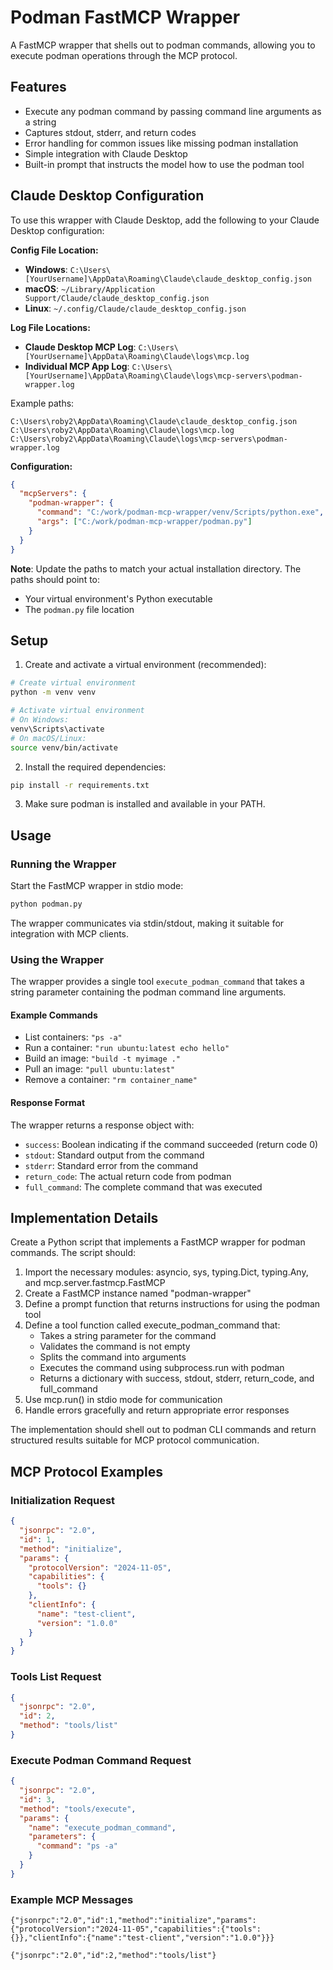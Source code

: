 # Podman FastMCP Wrapper

A FastMCP wrapper that shells out to podman commands, allowing you to execute podman operations through the MCP protocol.

## Features

- Execute any podman command by passing command line arguments as a string
- Captures stdout, stderr, and return codes
- Error handling for common issues like missing podman installation
- Simple integration with Claude Desktop
- Built-in prompt that instructs the model how to use the podman tool

## Claude Desktop Configuration

To use this wrapper with Claude Desktop, add the following to your Claude Desktop configuration:

**Config File Location:**
- **Windows**: `C:\Users\[YourUsername]\AppData\Roaming\Claude\claude_desktop_config.json`
- **macOS**: `~/Library/Application Support/Claude/claude_desktop_config.json`
- **Linux**: `~/.config/Claude/claude_desktop_config.json`

**Log File Locations:**
- **Claude Desktop MCP Log**: `C:\Users\[YourUsername]\AppData\Roaming\Claude\logs\mcp.log`
- **Individual MCP App Log**: `C:\Users\[YourUsername]\AppData\Roaming\Claude\logs\mcp-servers\podman-wrapper.log`

Example paths:
```
C:\Users\roby2\AppData\Roaming\Claude\claude_desktop_config.json
C:\Users\roby2\AppData\Roaming\Claude\logs\mcp.log
C:\Users\roby2\AppData\Roaming\Claude\logs\mcp-servers\podman-wrapper.log
```

**Configuration:**
```json
{
  "mcpServers": {
    "podman-wrapper": {
      "command": "C:/work/podman-mcp-wrapper/venv/Scripts/python.exe",
      "args": ["C:/work/podman-mcp-wrapper/podman.py"]
    }
  }
}
```

**Note**: Update the paths to match your actual installation directory. The paths should point to:
- Your virtual environment's Python executable
- The `podman.py` file location 

## Setup

1. Create and activate a virtual environment (recommended):
```bash
# Create virtual environment
python -m venv venv

# Activate virtual environment
# On Windows:
venv\Scripts\activate
# On macOS/Linux:
source venv/bin/activate
```

2. Install the required dependencies:
```bash
pip install -r requirements.txt
```

3. Make sure podman is installed and available in your PATH.

## Usage

### Running the Wrapper

Start the FastMCP wrapper in stdio mode:

```bash
python podman.py
```

The wrapper communicates via stdin/stdout, making it suitable for integration with MCP clients.

### Using the Wrapper

The wrapper provides a single tool `execute_podman_command` that takes a string parameter containing the podman command line arguments.

#### Example Commands

- List containers: `"ps -a"`
- Run a container: `"run ubuntu:latest echo hello"`
- Build an image: `"build -t myimage ."`
- Pull an image: `"pull ubuntu:latest"`
- Remove a container: `"rm container_name"`

#### Response Format

The wrapper returns a response object with:

- `success`: Boolean indicating if the command succeeded (return code 0)
- `stdout`: Standard output from the command
- `stderr`: Standard error from the command
- `return_code`: The actual return code from podman
- `full_command`: The complete command that was executed

## Implementation Details

Create a Python script that implements a FastMCP wrapper for podman commands. The script should:

1. Import the necessary modules: asyncio, sys, typing.Dict, typing.Any, and mcp.server.fastmcp.FastMCP
2. Create a FastMCP instance named "podman-wrapper"
3. Define a prompt function that returns instructions for using the podman tool
4. Define a tool function called execute_podman_command that:
   - Takes a string parameter for the command
   - Validates the command is not empty
   - Splits the command into arguments
   - Executes the command using subprocess.run with podman
   - Returns a dictionary with success, stdout, stderr, return_code, and full_command
5. Use mcp.run() in stdio mode for communication
6. Handle errors gracefully and return appropriate error responses

The implementation should shell out to podman CLI commands and return structured results suitable for MCP protocol communication.

## MCP Protocol Examples

### Initialization Request

```json
{
  "jsonrpc": "2.0",
  "id": 1,
  "method": "initialize",
  "params": {
    "protocolVersion": "2024-11-05",
    "capabilities": {
      "tools": {}
    },
    "clientInfo": {
      "name": "test-client",
      "version": "1.0.0"
    }
  }
}
```

### Tools List Request

```json
{
  "jsonrpc": "2.0",
  "id": 2,
  "method": "tools/list"
}
```

### Execute Podman Command Request

```json
{
  "jsonrpc": "2.0",
  "id": 3,
  "method": "tools/execute",
  "params": {
    "name": "execute_podman_command",
    "parameters": {
      "command": "ps -a"
    }
  }
}
```

### Example MCP Messages

```
{"jsonrpc":"2.0","id":1,"method":"initialize","params":{"protocolVersion":"2024-11-05","capabilities":{"tools":{}},"clientInfo":{"name":"test-client","version":"1.0.0"}}}

{"jsonrpc":"2.0","id":2,"method":"tools/list"}
```
